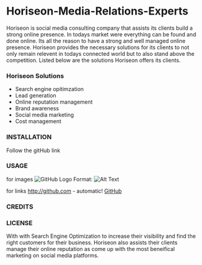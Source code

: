 # Horiseon-Media-Relations-Experts
  Horiseon is social media consulting company that assists its clients build a strong online presence. In todays market were everything can be found and done online. Its all the reason to have a strong and well managed online presence. Horiseon provides the necessary solutions for its clients to not only remain relevent in todays connected world but to also stand above the competition. Listed below are the solutions Horiseon offers its clients.
  
  ### Horiseon Solutions
  
  * Search engine opitimzation
  * Lead generation
  * Online reputation management
  * Brand awareness
  * Social media marketing
  * Cost management
  
### INSTALLATION
Follow the gitHub link

### USAGE
for images
![GitHub Logo](/images/logo.png)
Format: ![Alt Text](url)

for links
http://github.com - automatic!
[GitHub](http://github.com)
### CREDITS


### LICENSE

With with Search Engine Optimization to increase their visibility and find the right customers for their business. Horiseon also assists their clients manage their online reputation as come up with the most beneifical marketing on social media platforms.  